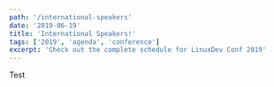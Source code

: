 ```yaml
---
path: '/international-speakers'
date: '2019-06-19'
title: 'International Speakers!'
tags: ['2019', 'agenda', 'conference']
excerpt: 'Check out the complete schedule for LinuxDev Conf 2019'
---
```


Test
